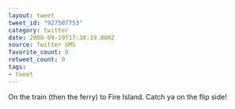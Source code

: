 ```yaml
---
layout: tweet
tweet_id: "927507753"
category: twitter
date: 2008-09-19T17:30:19.000Z
source: Twitter SMS
favorite_count: 0
retweet_count: 0
tags:
- tweet
---
```


On the train (then the ferry) to Fire Island.  Catch ya on the flip side!
